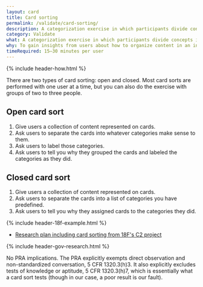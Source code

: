 ```yaml
---
layout: card
title: Card sorting
permalink: /validate/card-sorting/
description: A categorization exercise in which participants divide concepts into different groups based on their
category: Validate
what: A categorization exercise in which participants divide concepts into different groups based on their understanding of those concepts.
why: To gain insights from users about how to organize content in an intuitive way.
timeRequired: 15–30 minutes per user
---
```


{% include header-how.html %}

There are two types of card sorting: open and closed. Most card sorts are performed with one user at a time, but you can also do the exercise with groups of two to three people.

## Open card sort
1. Give users a collection of content represented on cards.
2. Ask users to separate the cards into whatever categories make sense to them.
3. Ask users to label those categories.
4. Ask users to tell you why they grouped the cards and labeled the categories as they did.

## Closed card sort
1. Give users a collection of content represented on cards.
2. Ask users to separate the cards into a list of categories you have predefined.
3. Ask users to tell you why they assigned cards to the categories they did.

{% include header-18f-example.html %}

- [Research plan including card sorting from 18F's C2 project](https://github.com/18F/C2/wiki/Sprint-5:-Interaction-model-June-2016)

{% include header-gov-research.html %}

No PRA implications. The PRA explicitly exempts direct observation and non-standardized conversation, 5 CFR 1320.3(h)3. It also explicitly excludes tests of knowledge or aptitude, 5 CFR 1320.3(h)7, which is essentially what a card sort tests (though in our case, a poor result is our fault).
